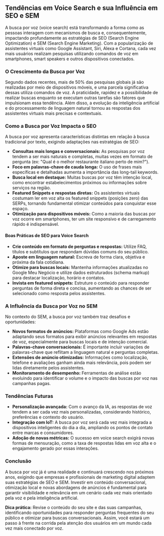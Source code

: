 
## Tendências em Voice Search e sua Influência em SEO e SEM

A busca por voz (voice search) está transformando a forma como as pessoas interagem com mecanismos de busca e, consequentemente, impactando profundamente as estratégias de SEO (Search Engine Optimization) e SEM (Search Engine Marketing). Com a popularização de assistentes virtuais como Google Assistant, Siri, Alexa e Cortana, cada vez mais usuários realizam pesquisas utilizando comandos de voz em smartphones, smart speakers e outros dispositivos conectados.

### O Crescimento da Busca por Voz

Segundo dados recentes, mais de 50% das pesquisas globais já são realizadas por meio de dispositivos móveis, e uma parcela significativa dessas utiliza comandos de voz. A praticidade, rapidez e a possibilidade de realizar buscas enquanto se executam outras tarefas são fatores que impulsionam essa tendência. Além disso, a evolução da inteligência artificial e do processamento de linguagem natural tornou as respostas dos assistentes virtuais mais precisas e contextuais.

### Como a Busca por Voz Impacta o SEO

A busca por voz apresenta características distintas em relação à busca tradicional por texto, exigindo adaptações nas estratégias de SEO:

- **Consultas mais longas e conversacionais:** As pesquisas por voz tendem a ser mais naturais e completas, muitas vezes em formato de pergunta (ex: "Qual é o melhor restaurante italiano perto de mim?").
- **Foco em palavras-chave de cauda longa:** O uso de frases mais específicas e detalhadas aumenta a importância das long-tail keywords.
- **Busca local em destaque:** Muitas buscas por voz têm intenção local, como encontrar estabelecimentos próximos ou informações sobre serviços na região.
- **Featured Snippets e respostas diretas:** Os assistentes virtuais costumam ler em voz alta os featured snippets (posições zero) das SERPs, tornando fundamental otimizar conteúdos para conquistar esse espaço.
- **Otimização para dispositivos móveis:** Como a maioria das buscas por voz ocorre em smartphones, ter um site responsivo e de carregamento rápido é indispensável.

#### Boas Práticas de SEO para Voice Search

- **Crie conteúdo em formato de perguntas e respostas:** Utilize FAQ, títulos e subtítulos que respondam dúvidas comuns do seu público.
- **Aposte em linguagem natural:** Escreva de forma clara, objetiva e próxima da fala cotidiana.
- **Otimize para buscas locais:** Mantenha informações atualizadas no Google Meu Negócio e utilize dados estruturados (schema markup) para destacar localização, horário e contatos.
- **Invista em featured snippets:** Estruture o conteúdo para responder perguntas de forma direta e concisa, aumentando as chances de ser selecionado como resposta pelos assistentes.

### A Influência da Busca por Voz no SEM

No contexto do SEM, a busca por voz também traz desafios e oportunidades:

- **Novos formatos de anúncios:** Plataformas como Google Ads estão adaptando seus formatos para exibir anúncios relevantes em respostas de voz, especialmente para buscas locais e de intenção comercial.
- **Palavras-chave conversacionais:** É importante incluir variações de palavras-chave que reflitam a linguagem natural e perguntas completas.
- **Extensões de anúncio otimizadas:** Informações como localização, telefone e avaliações ganham ainda mais relevância, pois podem ser lidas diretamente pelos assistentes.
- **Monitoramento de desempenho:** Ferramentas de análise estão evoluindo para identificar o volume e o impacto das buscas por voz nas campanhas pagas.

### Tendências Futuras

- **Personalização avançada:** Com o avanço da IA, as respostas de voz tendem a ser cada vez mais personalizadas, considerando histórico, preferências e contexto do usuário.
- **Integração com IoT:** A busca por voz será cada vez mais integrada a dispositivos inteligentes do dia a dia, ampliando os pontos de contato entre marcas e consumidores.
- **Adoção de novas métricas:** O sucesso em voice search exigirá novas formas de mensuração, como a taxa de respostas lidas em voz alta e o engajamento gerado por essas interações.

### Conclusão

A busca por voz já é uma realidade e continuará crescendo nos próximos anos, exigindo que empresas e profissionais de marketing digital adaptem suas estratégias de SEO e SEM. Investir em conteúdo conversacional, otimização local e novas abordagens de anúncios é fundamental para garantir visibilidade e relevância em um cenário cada vez mais orientado pela voz e pela inteligência artificial.

**Dica prática:** Revise o conteúdo do seu site e das suas campanhas, identificando oportunidades para responder perguntas frequentes do seu público e otimizar para buscas conversacionais. Assim, você estará um passo à frente na corrida pela atenção dos usuários em um mundo cada vez mais conectado por voz.
```